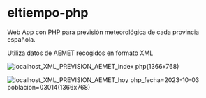 # eltiempo-php
Web App con PHP para previsión meteorológica de cada provincia española.

Utiliza datos de AEMET recogidos en formato XML

![localhost_XML_PREVISION_AEMET_index php(1366x768)](https://github.com/Vmart1989/eltiempo-php/assets/87582590/751b12eb-a867-40db-bcda-4b8603f99113)

![localhost_XML_PREVISION_AEMET_hoy php_fecha=2023-10-03 poblacion=03014(1366x768)](https://github.com/Vmart1989/eltiempo-php/assets/87582590/37b2d93c-6cf4-4d2f-ac9a-f62ea38ae555)
